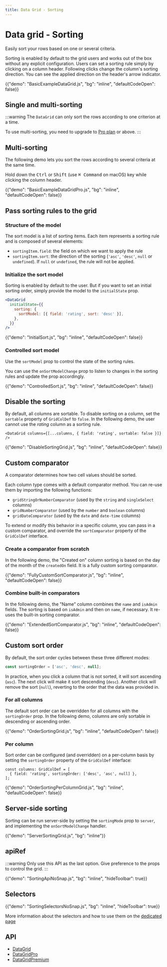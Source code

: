 ```yaml
---
title: Data Grid - Sorting
---
```


# Data grid - Sorting

<p class="description">Easily sort your rows based on one or several criteria.</p>

Sorting is enabled by default to the grid users and works out of the box without any explicit configuration.
Users can set a sorting rule simply by clicking on a column header.
Following clicks change the column's sorting direction. You can see the applied direction on the header's arrow indicator.

{{"demo": "BasicExampleDataGrid.js", "bg": "inline", "defaultCodeOpen": false}}

## Single and multi-sorting

:::warning
The `DataGrid` can only sort the rows according to one criterion at a time.

To use multi-sorting, you need to upgrade to [Pro plan](/x/introduction/licensing/#pro-plan) or above.
:::

## Multi-sorting [<span class="plan-pro"></span>](/x/introduction/licensing/#pro-plan)

The following demo lets you sort the rows according to several criteria at the same time.

Hold down the <kbd class="key">Ctrl</kbd> or <kbd class="key">Shift</kbd> (use <kbd class="key">⌘ Command</kbd> on macOS) key while clicking the column header.

{{"demo": "BasicExampleDataGridPro.js", "bg": "inline", "defaultCodeOpen": false}}

## Pass sorting rules to the grid

### Structure of the model

The sort model is a list of sorting items.
Each item represents a sorting rule and is composed of several elements:

- `sortingItem.field`: the field on which we want to apply the rule
- `sortingItem.sort`: the direction of the sorting (`'asc'`, `'desc'`, `null` or `undefined`). If `null` or `undefined`, the rule will not be applied.

### Initialize the sort model

Sorting is enabled by default to the user.
But if you want to set an initial sorting order, simply provide the model to the `initialState` prop.

```jsx
<DataGrid
  initialState={{
    sorting: {
      sortModel: [{ field: 'rating', sort: 'desc' }],
    },
  }}
/>
```

{{"demo": "InitialSort.js", "bg": "inline", "defaultCodeOpen": false}}

### Controlled sort model

Use the `sortModel` prop to control the state of the sorting rules.

You can use the `onSortModelChange` prop to listen to changes in the sorting rules and update the prop accordingly.

{{"demo": "ControlledSort.js", "bg": "inline", "defaultCodeOpen": false}}

## Disable the sorting

By default, all columns are sortable.
To disable sorting on a column, set the `sortable` property of `GridColDef` to `false`.
In the following demo, the user cannot use the _rating_ column as a sorting rule.

```tsx
<DataGrid columns={[...columns, { field: 'rating', sortable: false }]} />
```

{{"demo": "DisableSortingGrid.js", "bg": "inline", "defaultCodeOpen": false}}

## Custom comparator

A comparator determines how two cell values should be sorted.

Each column type comes with a default comparator method.
You can re-use them by importing the following functions:

- `gridStringOrNumberComparator` (used by the `string` and `singleSelect` columns)
- `gridNumberComparator` (used by the `number` and `boolean` columns)
- `gridDateComparator` (used by the `date` and `date-time` columns)

To extend or modify this behavior in a specific column, you can pass in a custom comparator, and override the `sortComparator` property of the `GridColDef` interface.

### Create a comparator from scratch

In the following demo, the "Created on" column sorting is based on the day of the month of the `createdOn` field.
It is a fully custom sorting comparator.

{{"demo": "FullyCustomSortComparator.js", "bg": "inline", "defaultCodeOpen": false}}

### Combine built-in comparators

In the following demo, the "Name" column combines the `name` and `isAdmin` fields.
The sorting is based on `isAdmin` and then on `name`, if necessary. It re-uses the built-in sorting comparator.

{{"demo": "ExtendedSortComparator.js", "bg": "inline", "defaultCodeOpen": false}}

## Custom sort order

By default, the sort order cycles between these three different modes:

```jsx
const sortingOrder = ['asc', 'desc', null];
```

In practice, when you click a column that is not sorted, it will sort ascending (`asc`).
The next click will make it sort descending (`desc`). Another click will remove the sort (`null`), reverting to the order that the data was provided in.

### For all columns

The default sort order can be overridden for all columns with the `sortingOrder` prop.
In the following demo, columns are only sortable in descending or ascending order.

{{"demo": "OrderSortingGrid.js", "bg": "inline", "defaultCodeOpen": false}}

### Per column

Sort order can be configured (and overridden) on a per-column basis by setting the `sortingOrder` property of the `GridColDef` interface:

```tsx
const columns: GridColDef = [
  { field: 'rating', sortingOrder: ['desc', 'asc', null] },
];
```

{{"demo": "OrderSortingPerColumnGrid.js", "bg": "inline", "defaultCodeOpen": false}}

## Server-side sorting

Sorting can be run server-side by setting the `sortingMode` prop to `server`, and implementing the `onSortModelChange` handler.

{{"demo": "ServerSortingGrid.js", "bg": "inline"}}

## apiRef [<span class="plan-pro"></span>](/x/introduction/licensing/#pro-plan)

:::warning
Only use this API as the last option. Give preference to the props to control the grid.
:::

{{"demo": "SortingApiNoSnap.js", "bg": "inline", "hideToolbar": true}}

## Selectors [<span class="plan-pro"></span>](/x/introduction/licensing/#pro-plan)

{{"demo": "SortingSelectorsNoSnap.js", "bg": "inline", "hideToolbar": true}}

More information about the selectors and how to use them on the [dedicated page](/x/react-data-grid/state/#access-the-state)

## API

- [DataGrid](/x/api/data-grid/data-grid/)
- [DataGridPro](/x/api/data-grid/data-grid-pro/)
- [DataGridPremium](/x/api/data-grid/data-grid-premium/)
